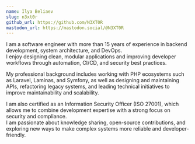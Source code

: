 ```yaml
---
name: Ilya Beliaev
slug: n3xt0r
github_url: https://github.com/N3XT0R
mastodon_url: https://mastodon.social/@N3XT0R
---
```


I am a software engineer with more than 15 years of experience in backend development, system architecture, and DevOps.  
I enjoy designing clean, modular applications and improving developer workflows through automation, CI/CD, and security best practices.

My professional background includes working with PHP ecosystems such as Laravel, Laminas, and Symfony, as well as designing and maintaining APIs, refactoring legacy systems, and leading technical initiatives to improve maintainability and scalability.

I am also certified as an Information Security Officer (ISO 27001), which allows me to combine development expertise with a strong focus on security and compliance.  
I am passionate about knowledge sharing, open-source contributions, and exploring new ways to make complex systems more reliable and developer-friendly.
